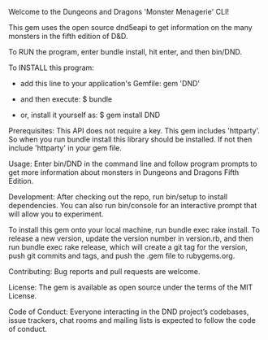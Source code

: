 Welcome to the Dungeons and Dragons 'Monster Menagerie' CLI!

This gem uses the open source dnd5eapi to get information on the many monsters in the fifth edition of D&D.

To RUN the program, enter bundle install, hit enter, and then bin/DND.


To INSTALL this program:
- add this line to your application's Gemfile:
gem 'DND'

- and then execute:
$ bundle

- or, install it yourself as:
$ gem install DND

Prerequisites: This API does not require a key. This gem includes 'httparty'. So when you run bundle install this library should be installed. If not then include 'httparty' in your gem file.

Usage: Enter bin/DND in the command line and follow program prompts to get more information about monsters in Dungeons and Dragons Fifth Edition.

Development: After checking out the repo, run bin/setup to install dependencies. You can also run bin/console for an interactive prompt that will allow you to experiment.

To install this gem onto your local machine, run bundle exec rake install. To release a new version, update the version number in version.rb, and then run bundle exec rake release, which will create a git tag for the version, push git commits and tags, and push the .gem file to rubygems.org.

Contributing: Bug reports and pull requests are welcome.

License: The gem is available as open source under the terms of the MIT License.

Code of Conduct: Everyone interacting in the DND project’s codebases, issue trackers, chat rooms and mailing lists is expected to follow the code of conduct.
